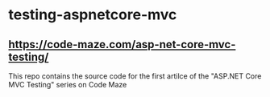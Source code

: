 # testing-aspnetcore-mvc
## https://code-maze.com/asp-net-core-mvc-testing/
This repo contains the source code for the first artilce of the "ASP.NET Core MVC Testing" series on Code Maze
